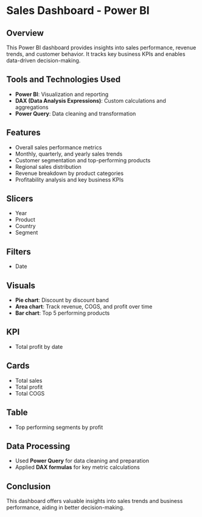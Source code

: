 # Sales Dashboard - Power BI

## Overview
This Power BI dashboard provides insights into sales performance, revenue trends, and customer behavior. It tracks key business KPIs and enables data-driven decision-making.

## Tools and Technologies Used
- **Power BI**: Visualization and reporting
- **DAX (Data Analysis Expressions)**: Custom calculations and aggregations
- **Power Query**: Data cleaning and transformation

## Features
- Overall sales performance metrics
- Monthly, quarterly, and yearly sales trends
- Customer segmentation and top-performing products
- Regional sales distribution
- Revenue breakdown by product categories
- Profitability analysis and key business KPIs

## Slicers
- Year
- Product
- Country
- Segment

## Filters
- Date

## Visuals
- **Pie chart**: Discount by discount band
- **Area chart**: Track revenue, COGS, and profit over time
- **Bar chart**: Top 5 performing products

## KPI
- Total profit by date

## Cards
- Total sales
- Total profit
- Total COGS

## Table
- Top performing segments by profit

## Data Processing
- Used **Power Query** for data cleaning and preparation
- Applied **DAX formulas** for key metric calculations

## Conclusion
This dashboard offers valuable insights into sales trends and business performance, aiding in better decision-making.